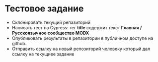 # Тестовое задание

- Склонировать текущий репазиторий
- Написать тест на Cypress: тег **title** содержит текст **Главная / Русскоязычное сообщество MODX**
- Опубликовать результаты в репазитории в публичном доступе на github.
- Отправить ссылку на новый репозиторий человеку который дал ссылку на текущиее задание
